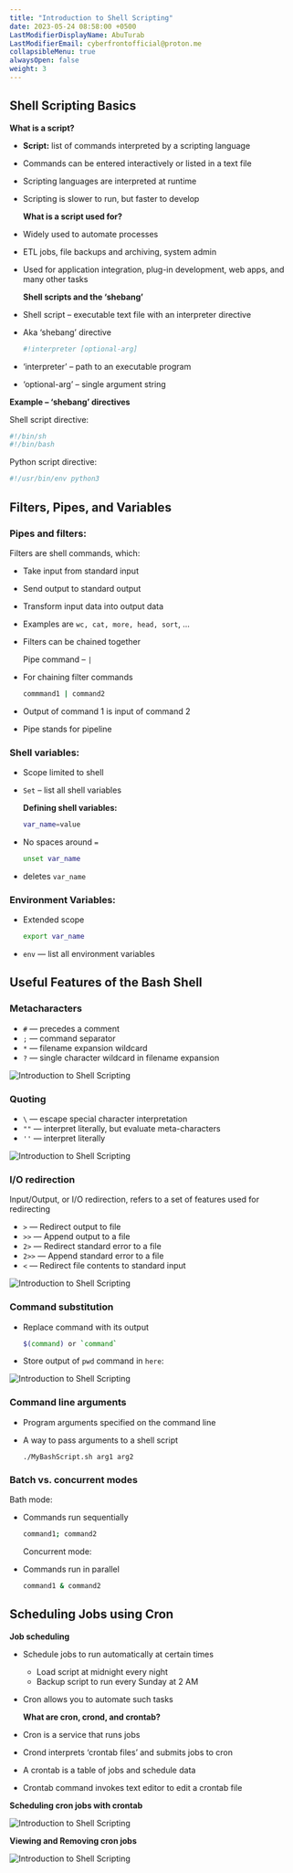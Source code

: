 ```yaml
---
title: "Introduction to Shell Scripting"
date: 2023-05-24 08:58:00 +0500
LastModifierDisplayName: AbuTurab
LastModifierEmail: cyberfrontofficial@proton.me
collapsibleMenu: true
alwaysOpen: false
weight: 3
---
```


## **Shell Scripting Basics**
  
  **What is a script?**
- **Script:** list of commands interpreted by a scripting language
- Commands can be entered interactively or listed in a text file
- Scripting languages are interpreted at runtime
- Scripting is slower to run, but faster to develop
  
  **What is a script used for?**
- Widely used to automate processes
- ETL jobs, file backups and archiving, system admin
- Used for application integration, plug-in development, web apps, and many other tasks
  
  **Shell scripts and the ‘shebang’**
- Shell script – executable text file with an interpreter directive
- Aka ‘shebang’ directive
  
  ```bash
  #!interpreter [optional-arg]
  ```

- ‘interpreter’ – path to an executable program
- ‘optional-arg’ – single argument string
  
**Example – ‘shebang’ directives**
  
Shell script directive:
  
  ```sh
  #!/bin/sh
  #!/bin/bash
  ```
  
Python script directive:
  
  ```python
  #!/usr/bin/env python3
  ```

## **Filters, Pipes, and Variables**

### Pipes and filters:
  
  Filters are shell commands, which:
- Take input from standard input
- Send output to standard output
- Transform input data into output data
- Examples are `wc, cat, more, head, sort`, …
- Filters can be chained together
  
  Pipe command – `|`
- For chaining filter commands
  
  ```bash
  commmand1 | command2
  ```

- Output of command 1 is input of command 2
- Pipe stands for pipeline

### Shell variables:

- Scope limited to shell
- `Set` – list all shell variables
  
  **Defining shell variables:**
  
  ```bash
  var_name=value
  ```

- No spaces around `=`
  
  ```bash
  unset var_name
  ```

- deletes `var_name`

### Environment Variables:

- Extended scope
  
  ```bash
  export var_name
  ```

- `env` — list all environment variables

## **Useful Features of the Bash Shell**

### Metacharacters

- `#` — precedes a comment
- `;` — command separator
- `*` — filename expansion wildcard
- `?` — single character wildcard in filename expansion
  
![Introduction to Shell Scripting](/notes/ibm-devops-and-se/Introduction%20to%20Shell%20Scripting.png)

### Quoting

- `\` — escape special character interpretation
- `""` — interpret literally, but evaluate meta-characters
- `''` — interpret literally
  
![Introduction to Shell Scripting](/notes/ibm-devops-and-se/Introduction%20to%20Shell%20Scripting-1.png)

### I/O redirection
  
Input/Output, or I/O redirection, refers to a set of features used for redirecting
- `>` — Redirect output to file
- `>>` — Append output to a file
- `2>` — Redirect standard error to a file
- `2>>` — Append standard error to a file
- `<` — Redirect file contents to standard input
  
![Introduction to Shell Scripting](/notes/ibm-devops-and-se/Introduction%20to%20Shell%20Scripting-2.png)

### Command substitution

- Replace command with its output
  
  ```bash
  $(command) or `command`
  ```

- Store output of `pwd` command in `here`:
  
![Introduction to Shell Scripting](/notes/ibm-devops-and-se/Introduction%20to%20Shell%20Scripting-3.png)

### Command line arguments

- Program arguments specified on the command line
- A way to pass arguments to a shell script
  
  ```console
  ./MyBashScript.sh arg1 arg2
  ```

### Batch vs. concurrent modes
  
  Bath mode:
- Commands run sequentially
  
  ```bash
  command1; command2
  ```
  
  Concurrent mode:
- Commands run in parallel
  
  ```bash
  command1 & command2
  ```

## **Scheduling Jobs using Cron**
  
  **Job scheduling**
- Schedule jobs to run automatically at certain times
	- Load script at midnight every night
	- Backup script to run every Sunday at 2 AM
- Cron allows you to automate such tasks
  
  **What are cron, crond, and crontab?**
- Cron is a service that runs jobs
- Crond interprets ‘crontab files’ and submits jobs to cron
- A crontab is a table of jobs and schedule data
- Crontab command invokes text editor to edit a crontab file
  
**Scheduling cron jobs with crontab**

![Introduction to Shell Scripting](/notes/ibm-devops-and-se/Introduction%20to%20Shell%20Scripting-4.png)

**Viewing and Removing cron jobs**

![Introduction to Shell Scripting](/notes/ibm-devops-and-se/Introduction%20to%20Shell%20Scripting-5.png)
